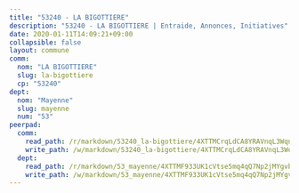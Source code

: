 ```yaml
---
title: "53240 - LA BIGOTTIERE"
description: "53240 - LA BIGOTTIERE | Entraide, Annonces, Initiatives"
date: 2020-01-11T14:09:21+09:00
collapsible: false
layout: commune
comm:
  nom: "LA BIGOTTIERE"
  slug: la-bigottiere
  cp: "53240"
dept:
  nom: "Mayenne"
  slug: mayenne
  num: "53"
peerpad:
  comm:
    read_path: /r/markdown/53240_la-bigottiere/4XTTMCrqLdCA8YRAVnqL3WqnE6yysT4Zxde4eH88FtouoEam7
    write_path: /w/markdown/53240_la-bigottiere/4XTTMCrqLdCA8YRAVnqL3WqnE6yysT4Zxde4eH88FtouoEam7-K3TgTdieyJkJw9vnFy1yuFS1X4GTFadRrozqZU5BEwWX5cfnopWMoWB1WyiD5wTx3MPt2fvUkLde2gNtKLrQYGA6nkYuxepC7sN1x3H4SxzHKMP3YmXeZCD8wx7t6tE5Xcuu9yZj
  dept:
    read_path: /r/markdown/53_mayenne/4XTTMF933UK1cVtse5mq4qQ7Np2jMYgvbp6qouY9MWyoeWY43
    write_path: /w/markdown/53_mayenne/4XTTMF933UK1cVtse5mq4qQ7Np2jMYgvbp6qouY9MWyoeWY43-K3TgUcgqTBNoSTxPqkZ94HV7ydPjBnvnBue9tEiK9jakhdXjxdo4Br4iK1oa2CDh4yEVWX1tFyjU9wvcKRuNLDocpAE5TJXkqSv2docSVtfLpqmkB6Zf1obqgGj7oAqY4ytCV5Es
---
```


